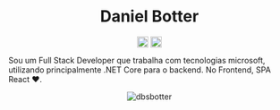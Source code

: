 <p align="center"> <h1 align="center"> Daniel Botter </h1> </p>
<p align="center">
<a href="https://github.com/dbsbotter" target="_blank"><img align="center" src="https://cdn.jsdelivr.net/npm/simple-icons@3.0.1/icons/github.svg" alt="Daniel Botter" height="20" width="20" /></a>
<a href="https://www.linkedin.com/in/dbsbotter" target="_blank"><img align="center" src="https://cdn.jsdelivr.net/npm/simple-icons@3.0.1/icons/linkedin.svg" alt="Daniel Botter" height="20" width="20" /></a>
</p>

Sou um Full Stack Developer que trabalha com tecnologias microsoft, utilizando principalmente .NET Core para o backend. No Frontend, SPA React ❤️.

<p align="center">
	<img align="center" src="https://github-readme-stats.vercel.app/api?username=dbsbotter&hide=stars,contribs&count_private=true&hide_title=true" alt="dbsbotter" />
</p>
